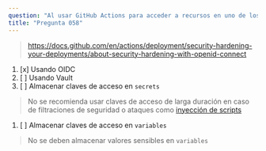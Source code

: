 ```yaml
---
question: "Al usar GitHub Actions para acceder a recursos en uno de los proveedores de nube (como AWS, Azure o GCP), la forma más segura y recomendada de autenticar es"
title: "Pregunta 058"
---
```


> https://docs.github.com/en/actions/deployment/security-hardening-your-deployments/about-security-hardening-with-openid-connect
1. [x] Usando OIDC
1. [ ] Usando Vault
1. [ ] Almacenar claves de acceso en `secrets`
> No se recomienda usar claves de acceso de larga duración en caso de filtraciones de seguridad o ataques como [inyección de scripts](https://docs.github.com/en/actions/security-guides/security-hardening-for-github-actions#understanding-the-risk-of-script-injections)
1. [ ] Almacenar claves de acceso en `variables`
> No se deben almacenar valores sensibles en `variables`
